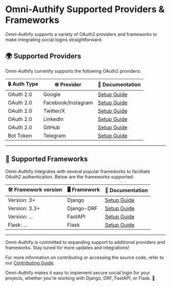# Omni-Authify Supported Providers & Frameworks

Omni-Authify supports a variety of OAuth2 providers and frameworks to make integrating social logins straightforward.

## 🌍 Supported Providers

Omni-Authify currently supports the following OAuth2 providers:

| 🔒 Auth Type | 🌐 Provider        | 📖 Documentation                 |
|--------------|--------------------|----------------------------------|
| OAuth 2.0    | Google             | [Setup Guide](Setup/google.md)   |
| OAuth 2.0    | Facebook/Instagram | [Setup Guide](Setup/facebook.md) |
| OAuth 2.0    | Twitter/X          | [Setup Guide](Setup/twitter.md)  |
| OAuth 2.0    | LinkedIn           | [Setup Guide](Setup/linkedin.md) |
| OAuth 2.0    | GitHub             | [Setup Guide](Setup/github.md)   |
| Bot Token    | Telegram           | [Setup Guide](Setup/telegram.md) |

---

## 🧰 Supported Frameworks

Omni-Authify integrates with several popular frameworks to facilitate OAuth2 authentication. Below are the frameworks supported:

| 🛠️ Framework version | 🖥️ Framework | 📖 Documentation                   |
|-----------------------|---------------|------------------------------------|
| Version: 3+           | Django        | [Setup Guide](usage/django.md)     |
| Version: 3.3+         | Django-DRF    | [Setup Guide](usage/django-drf.md) |
| Version: ...          | FastAPI       | [Setup Guide](usage/fastapi.md)    |
| Flask: ...            | Flask         | [Setup Guide](usage/flask.md)      |

---

Omni-Authify is committed to expanding support to additional providers and frameworks. Stay tuned for more updates and integrations!

For more information on contributing or accessing the source code, refer to our [Contributing Guide](../CONTRIBUTING.md).

Omni-Authify makes it easy to implement secure social login for your projects, whether you're working with Django, DRF, FastAPI, or Flask. 🚀

